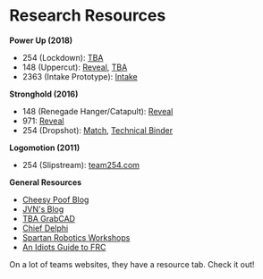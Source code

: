 # Research Resources

**Power Up (2018)**  
* 254 (Lockdown): [TBA](https://www.thebluealliance.com/team/254)
* 148 (Uppercut): [Reveal](https://www.youtube.com/watch?v=LBGNolMARDY), [TBA](https://www.thebluealliance.com/team/148)
* 2363 (Intake Prototype): [Intake](https://www.youtube.com/watch?v=d-l09rh7EL0)  

**Stronghold (2016)**
* 148 (Renegade Hanger/Catapult): [Reveal](https://www.youtube.com/watch?v=1QOYdA5IPJQ)
* 971: [Reveal](https://www.youtube.com/watch?v=CMX4ynSQsyI) 
* 254 (Dropshot): [Match](https://www.youtube.com/watch?v=tYHV3NP2UFs), [Technical Binder](https://media.team254.com/2016/05/97d107e6-technicalBinder2016.pdf)

**Logomotion (2011)**
* 254 (Slipstream): [team254.com](https://www.team254.com/first/2011/)

**General Resources**
* [Cheesy Poof Blog](https://www.team254.com/blog/)
* [JVN's Blog](https://johnvneun.com)
* [TBA GrabCAD](https://grabcad.com/the.blue.alliance.design.hub-1/projects)
* [Chief Delphi](https://chiefdelphi.com)
* [Spartan Robotics Workshops](https://www.youtube.com/watch?v=VNfFn-gcfFI&list=PLk1Mm-3aieXWa0eyDP1_MahuzqhVsDQXd)
* [An Idiots Guide to FRC](https://hcwilson.weebly.com/uploads/3/8/4/6/38463501/frc_guide_-_arpan_rao.pdf)

On a lot of teams websites, they have a resource tab. Check it out!
